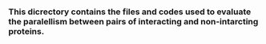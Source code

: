 <h3>This dicrectory contains the files and codes used to evaluate the paralellism between pairs of interacting and non-intarcting proteins.</h3>
